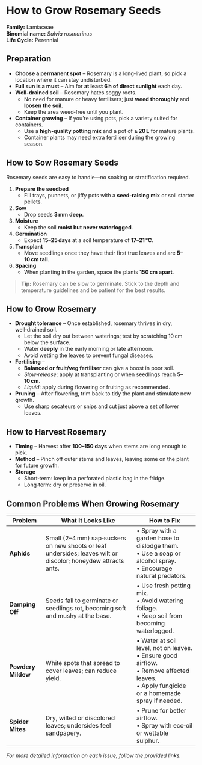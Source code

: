 # How to Grow Rosemary Seeds

**Family:** Lamiaceae  
**Binomial name:** _Salvia rosmarinus_  
**Life Cycle:** Perennial  

## Preparation

- **Choose a permanent spot** – Rosemary is a long‑lived plant, so pick a location where it can stay undisturbed.  
- **Full sun is a must** – Aim for **at least 6 h of direct sunlight** each day.  
- **Well‑drained soil** – Rosemary hates soggy roots.  
  - No need for manure or heavy fertilisers; just **weed thoroughly** and **loosen the soil**.  
  - Keep the area weed‑free until you plant.  
- **Container growing** – If you’re using pots, pick a variety suited for containers.  
  - Use a **high‑quality potting mix** and a pot of **≥ 20 L** for mature plants.  
  - Container plants may need extra fertiliser during the growing season.

## How to Sow Rosemary Seeds

Rosemary seeds are easy to handle—no soaking or stratification required.

1. **Prepare the seedbed**  
   - Fill trays, punnets, or jiffy pots with a **seed‑raising mix** or soil starter pellets.  
2. **Sow**  
   - Drop seeds **3 mm deep**.  
3. **Moisture**  
   - Keep the soil **moist but never waterlogged**.  
4. **Germination**  
   - Expect **15–25 days** at a soil temperature of **17–21 °C**.  
5. **Transplant**  
   - Move seedlings once they have their first true leaves and are **5–10 cm tall**.  
6. **Spacing**  
   - When planting in the garden, space the plants **150 cm apart**.

> **Tip:** Rosemary can be slow to germinate. Stick to the depth and temperature guidelines and be patient for the best results.

## How to Grow Rosemary

- **Drought tolerance** – Once established, rosemary thrives in dry, well‑drained soil.  
  - Let the soil dry out between waterings; test by scratching 10 cm below the surface.  
  - Water **deeply** in the early morning or late afternoon.  
  - Avoid wetting the leaves to prevent fungal diseases.  
- **Fertilising** –  
  - **Balanced or fruit/veg fertiliser** can give a boost in poor soil.  
  - *Slow‑release*: apply at transplanting or when seedlings reach **5–10 cm**.  
  - *Liquid*: apply during flowering or fruiting as recommended.  
- **Pruning** – After flowering, trim back to tidy the plant and stimulate new growth.  
  - Use sharp secateurs or snips and cut just above a set of lower leaves.

## How to Harvest Rosemary

- **Timing** – Harvest after **100–150 days** when stems are long enough to pick.  
- **Method** – Pinch off outer stems and leaves, leaving some on the plant for future growth.  
- **Storage**  
  - Short‑term: keep in a perforated plastic bag in the fridge.  
  - Long‑term: dry or preserve in oil.

## Common Problems When Growing Rosemary

| Problem | What It Looks Like | How to Fix |
|---------|--------------------|------------|
| **Aphids** | Small (2–4 mm) sap‑suckers on new shoots or leaf undersides; leaves wilt or discolor; honeydew attracts ants. | • Spray with a garden hose to dislodge them.<br>• Use a soap or alcohol spray.<br>• Encourage natural predators. |
| **Damping Off** | Seeds fail to germinate or seedlings rot, becoming soft and mushy at the base. | • Use fresh potting mix.<br>• Avoid watering foliage.<br>• Keep soil from becoming waterlogged. |
| **Powdery Mildew** | White spots that spread to cover leaves; can reduce yield. | • Water at soil level, not on leaves.<br>• Ensure good airflow.<br>• Remove affected leaves.<br>• Apply fungicide or a homemade spray if needed. |
| **Spider Mites** | Dry, wilted or discolored leaves; undersides feel sandpapery. | • Prune for better airflow.<br>• Spray with eco‑oil or wettable sulphur. |

*For more detailed information on each issue, follow the provided links.*